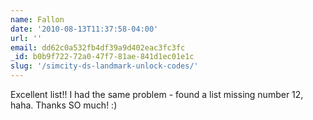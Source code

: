 ```yaml
---
name: Fallon
date: '2010-08-13T11:37:58-04:00'
url: ''
email: dd62c0a532fb4df39a9d402eac3fc3fc
_id: b0b9f722-72a0-47f7-81ae-841d1ec01e1c
slug: '/simcity-ds-landmark-unlock-codes/'
---
```


Excellent list!! I had the same problem - found a list missing number 12,
haha. Thanks SO much! :)
